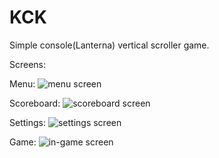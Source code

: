 # KCK

Simple console(Lanterna) vertical scroller game.

Screens:

Menu:
![menu screen](https://piro13.s-ul.eu/5gerhsSX)

Scoreboard:
![scoreboard screen](https://piro13.s-ul.eu/YG6FPLsb)

Settings:
![settings screen](https://piro13.s-ul.eu/YGWTPxGQ)

Game:
![in-game screen](https://piro13.s-ul.eu/9frudBAm)

